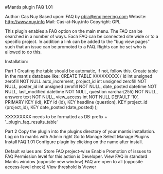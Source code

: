 #Mantis plugin FAQ 1.01

Author:	Cas Nuy
Based upon:	FAQ by pbia@engineering.com
Website:	http://www.nuy.info
Mail:		Cas-at-Nuy.info
Copyright:	GPL

This plugin enables a FAQ option on the main menu.
The FAQ can be searched in a number of ways.
Each FAQ can be connected site wide or to a specific project.
In addition a link can be added to the “bug view pages” such that an issue can be promoted to a FAQ.
Rights can be set who is allowed to do this.



Installation:

Part 1
Creating the table should be automatic, if not, follow this.
Create table in the mantis database like:
CREATE TABLE XXXXXXXXX (
id int unsigned zerofill NOT NULL auto_increment,
project_id int unsigned zerofill NOT NULL,
poster_id int unsigned zerofill NOT NULL,
date_posted datetime NOT NULL,
last_modified datetime NOT NULL,
question varchar(255) NOT NULL,
answere text NOT NULL,
view_access int NOT NULL DEFAULT ‘10’,
PRIMARY KEY (id),
KEY id (id),
KEY headline (question),
KEY project_id (project_id),
KEY date_posted (date_posted)
);

XXXXXXXXX  needs to be formatted as 
DB-prefix + '_plugin_faq_results_table'

Part 2
Copy the plugin into the plugins directory of your mantis installation.
Log on to mantis with Admin right
Go to Manage
Select Manage Plugins
Install FAQ 1.01
Configure plugin by clicking on the name after install.


Default values are:
Store FAQ project-wise
Enable Promotion of issues to FAQ
Permission level for this action is Developer.
View FAQ in standard Mantis window (opposite new window)
FAQ are open to all (opposite access-level check)
View threshold  is Viewer

